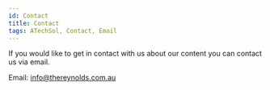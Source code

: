 ```yaml
---
id: Contact
title: Contact
tags: ATechSol, Contact, Email
---
```


If you would like to get in contact with us about our content you can contact us via email.

Email: info@thereynolds.com.au<br/>
